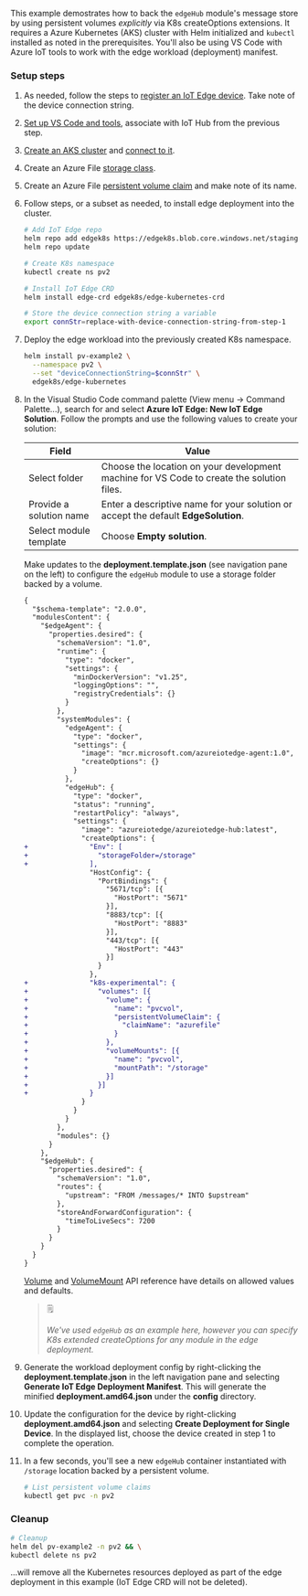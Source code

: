 This example demostrates how to back the `edgeHub` module's message store by using persistent volumes *explicitly* via K8s createOptions extensions. It requires a Azure Kubernetes (AKS) cluster with Helm initialized and `kubectl` installed as noted in the prerequisites. You'll also be using VS Code with Azure IoT tools to work with the edge workload (deployment) manifest.

### Setup steps

1. As needed, follow the steps to [register an IoT Edge device](https://docs.microsoft.com/en-us/azure/iot-edge/quickstart-linux#register-an-iot-edge-device). Take note of the device connection string.

1. [Set up VS Code and tools](https://docs.microsoft.com/en-us/azure/iot-edge/tutorial-develop-for-linux#set-up-vs-code-and-tools), associate with IoT Hub from the previous step.

1. [Create an AKS cluster](https://docs.microsoft.com/azure/aks/kubernetes-walkthrough?view=azure-cli-latest#create-aks-cluster) and [connect to it](https://docs.microsoft.com/azure/aks/kubernetes-walkthrough?view=azure-cli-latest#connect-to-the-cluster).

1. Create an Azure File [storage class](https://docs.microsoft.com/azure/aks/azure-files-dynamic-pv#create-a-storage-class).

1. Create an Azure File [persistent volume claim](https://docs.microsoft.com/azure/aks/azure-files-dynamic-pv#create-a-persistent-volume-claim) and make note of its name.

1. Follow steps, or a subset as needed, to install edge deployment into the cluster.

    ```bash
    # Add IoT Edge repo
    helm repo add edgek8s https://edgek8s.blob.core.windows.net/staging  
    helm repo update

    # Create K8s namespace
    kubectl create ns pv2

    # Install IoT Edge CRD
    helm install edge-crd edgek8s/edge-kubernetes-crd  

    # Store the device connection string a variable
    export connStr=replace-with-device-connection-string-from-step-1
    ```

1. Deploy the edge workload into the previously created K8s namespace.

    ```bash
    helm install pv-example2 \
      --namespace pv2 \
      --set "deviceConnectionString=$connStr" \
      edgek8s/edge-kubernetes
    ```

1. In the Visual Studio Code command palette (View menu -> Command Palette...), search for and select **Azure IoT Edge: New IoT Edge Solution**. Follow the prompts and use the following values to create your solution: 

   | Field | Value |
   | ----- | ----- |
   | Select folder | Choose the location on your development machine for VS Code to create the solution files. |
   | Provide a solution name | Enter a descriptive name for your solution or accept the default **EdgeSolution**. |
   | Select module template | Choose **Empty solution**. |

   Make updates to the **deployment.template.json** (see navigation pane on the left) to configure the `edgeHub` module to use a storage folder backed by a volume.

    ```diff
    {
      "$schema-template": "2.0.0",
      "modulesContent": {
        "$edgeAgent": {
          "properties.desired": {
            "schemaVersion": "1.0",
            "runtime": {
              "type": "docker",
              "settings": {
                "minDockerVersion": "v1.25",
                "loggingOptions": "",
                "registryCredentials": {}
              }
            },
            "systemModules": {
              "edgeAgent": {
                "type": "docker",
                "settings": {
                  "image": "mcr.microsoft.com/azureiotedge-agent:1.0",
                  "createOptions": {}
                }
              },
              "edgeHub": {
                "type": "docker",
                "status": "running",
                "restartPolicy": "always",
                "settings": {
                  "image": "azureiotedge/azureiotedge-hub:latest",
                  "createOptions": {
    +               "Env": [
    +                 "storageFolder=/storage"
    +               ],
                    "HostConfig": {
                      "PortBindings": {
                        "5671/tcp": [{
                          "HostPort": "5671"
                        }],
                        "8883/tcp": [{
                          "HostPort": "8883"
                        }],
                        "443/tcp": [{
                          "HostPort": "443"
                        }]
                      }
                    },
    +               "k8s-experimental": {
    +                 "volumes": [{
    +                   "volume": {
    +                     "name": "pvcvol",
    +                     "persistentVolumeClaim": {
    +                       "claimName": "azurefile"
    +                     }
    +                   },
    +                   "volumeMounts": [{
    +                     "name": "pvcvol",
    +                     "mountPath": "/storage"
    +                   }]
    +                 }]
    +               }
                  }
                }
              }
            },
            "modules": {}
          }
        },
        "$edgeHub": {
          "properties.desired": {
            "schemaVersion": "1.0",
            "routes": {
              "upstream": "FROM /messages/* INTO $upstream"
            },
            "storeAndForwardConfiguration": {
              "timeToLiveSecs": 7200
            }
          }
        }
      }
    }
    ```

    [Volume](https://kubernetes.io/docs/reference/generated/kubernetes-api/v1.12/#volume-v1-core) and [VolumeMount](https://kubernetes.io/docs/reference/generated/kubernetes-api/v1.12/#volumemount-v1-core) API reference have details on allowed values and defaults.

    >🗒
    >
    >*We've used `edgeHub` as an example here, however you can specify K8s extended createOptions for any module in the edge deployment.*

1. Generate the workload deployment config by right-clicking the **deployment.template.json** in the left navigation pane and selecting **Generate IoT Edge Deployment Manifest**. This will generate the minified **deployment.amd64.json** under the **config** directory.

1. Update the configuration for the device by right-clicking **deployment.amd64.json** and selecting **Create Deployment for Single Device**. In the displayed list, choose the device created in step 1 to complete the operation.

1. In a few seconds, you'll see a new `edgeHub` container instantiated with `/storage` location backed by a persistent volume.

    ```bash
    # List persistent volume claims 
    kubectl get pvc -n pv2
    ```

### Cleanup

```bash
# Cleanup
helm del pv-example2 -n pv2 && \
kubectl delete ns pv2
 ``` 
 ...will remove all the  Kubernetes resources deployed as part of the edge deployment in this example (IoT Edge CRD will not be deleted).